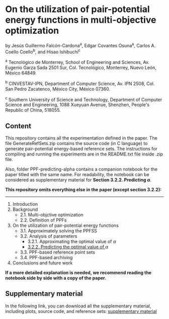 # **On the utilization of pair-potential energy functions in multi-objective optimization**

by Jesús Guillermo Falcón-Cardona<sup>a</sup>, Edgar Covantes Osuna<sup>a</sup>, Carlos A. Coello Coello<sup>b</sup>, and Hisao Ishibuchi<sup>c</sup>

<sup>a</sup> Tecnológico de Monterrey, School of Engineering and Sciences, Av. Eugenio Garza Sada 2501 Sur, Col. Tecnológico, 
Monterrey, Nuevo León, México 64849.

<sup>b</sup> CINVESTAV-IPN, Department of Computer Science, Av. IPN 2508, Col. San Pedro Zacatenco, México City, México 07360.

<sup>c</sup> Southern University of Science and Technology, Department of Computer Science and Engineering, 1088 Xueyuan Avenue, 
Shenzhen, People's Republic of China, 518055.

## **Content**

This repository contains all the experimentation defined in the paper. The file GenerateRefSets.zip contains the source code (in C language) to generate pair-potential 
energy-based reference sets. The instructions for compiling and running the experiments are in the README.txt file inside .zip file.

Also, folder PPF-predicting-alpha contains a companion notebook for the paper titled with the same name. For readability, the notebook 
can be considered as supplementary material for **Section 3.2.2. Predicting $\alpha$**.

**This repository omits everything else in the paper (except section 3.2.2):**

---
1. Introduction
2. Background
    * 2.1. Multi-objctive optimization
    * 2.2. Definition of PPFs
3. On the utilization of pair-potential energy functions
    * 3.1. Approximately solving the PPFSS
    * 3.2. Analysis of parameters
        *  3.2.1. Approximating the optimal value of $\alpha$
        *  [3.2.2. Predicting the optimal value of ](https://github.com/jguillermofc/Pair-Potential-Energy/blob/d5a4727bd154ad1ecf0e16fdd03a4228e31d6d3d/PPF-predicting-alpha/pair-potential-functions-predicting-alpha.ipynb)$\alpha$
    * 3.3. PPF-based reference point sets
    * 3.4. PPF-based archiving
4. Conclusions and future work

**If a more detailed explanation is needed, we recommend reading the notebook side by side with a copy of the paper.**

## **Supplementary material**

In the following link, you can download all the supplementary material, including plots, source code, and reference sets: [supplementary material](https://drive.google.com/drive/folders/1A5t6jugHHEUeAWwZ-amltfwxvNme0qOp?usp=sharing)
